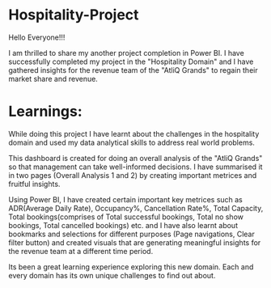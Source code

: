 # Hospitality-Project

Hello Everyone!!!

I am thrilled to share my another project completion in Power BI. I have successfully completed my project in the "Hospitality Domain" and I have gathered insights for the revenue team of the "AtliQ Grands" to regain their market share and revenue.

# Learnings:
While doing this project I have learnt about the challenges in the hospitality domain and used my data analytical skills to address real world problems.

This dashboard is created for doing an overall analysis of the "AtliQ Grands" so that management can take well-informed decisions. I have summarised it in two pages (Overall Analysis 1 and 2) by creating important metrices and fruitful insights.

Using Power BI, I have created certain important key metrices such as ADR(Average Daily Rate), Occupancy%, Cancellation Rate%, Total Capacity, Total bookings(comprises of Total successful bookings, Total no show bookings, Total cancelled bookings) etc. and I have also learnt about bookmarks and selections for different purposes (Page navigations, Clear filter button) and created visuals that are generating meaningful insights for the revenue team at a different time period.

Its been a great learning experience exploring this new domain. Each and every domain has its own unique challenges to find out about.
